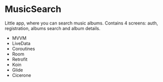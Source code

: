 # MusicSearch
Little app, where you can search music albums.
Contains 4 screens: auth, registration, albums search and album details.

- MVVM
- LiveData
- Coroutines
- Room
- Retrofit
- Koin
- Glide
- Cicerone
